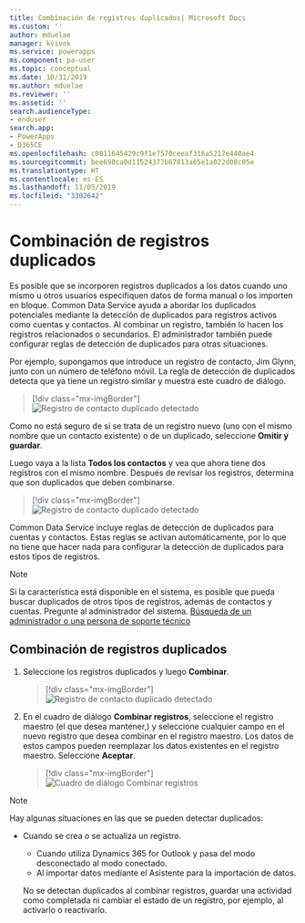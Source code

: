 ```yaml
---
title: Combinación de registros duplicados| Microsoft Docs
ms.custom: ''
author: mduelae
manager: kvivek
ms.service: powerapps
ms.component: pa-user
ms.topic: conceptual
ms.date: 10/31/2019
ms.author: mduelae
ms.reviewer: ''
ms.assetid: ''
search.audienceType:
- enduser
search.app:
- PowerApps
- D365CE
ms.openlocfilehash: c0811645429c9f1e7570ceeaf316a5217e440ae4
ms.sourcegitcommit: bee698ca0d11524377b67813a65e1a022d08c05e
ms.translationtype: HT
ms.contentlocale: es-ES
ms.lasthandoff: 11/05/2019
ms.locfileid: "3302642"
---
```

# <a name="merge-duplicate-records"></a>Combinación de registros duplicados 

Es posible que se incorporen registros duplicados a los datos cuando uno mismo u otros usuarios especifiquen datos de forma manual o los importen en bloque. Common Data Service ayuda a abordar los duplicados potenciales mediante la detección de duplicados para registros activos como cuentas y contactos. Al combinar un registro, también lo hacen los registros relacionados o secundarios. El administrador también puede configurar reglas de detección de duplicados para otras situaciones.  
  
Por ejemplo, supongamos que introduce un registro de contacto, Jim Glynn, junto con un número de teléfono móvil.  La regla de detección de duplicados detecta que ya tiene un registro similar y muestra este cuadro de diálogo.  
  
 > [!div class="mx-imgBorder"] 
 > ![Registro de contacto duplicado detectado](media/duplicates-detected.png "Registro de contacto duplicado detectado")  
  
 Como no está seguro de si se trata de un registro nuevo (uno con el mismo nombre que un contacto existente) o de un duplicado, seleccione **Omitir y guardar**.  
  
 Luego vaya a la lista **Todos los contactos** y vea que ahora tiene dos registros con el mismo nombre. Después de revisar los registros, determina que son duplicados que deben combinarse.  
 
 > [!div class="mx-imgBorder"] 
 > ![Registro de contacto duplicado detectado](media/duplicates-detected_1.png "Registro de contacto duplicado detectado")  
 
Common Data Service incluye reglas de detección de duplicados para cuentas y contactos. Estas reglas se activan automáticamente, por lo que no tiene que hacer nada para configurar la detección de duplicados para estos tipos de registros.  
  
> [!NOTE]
>  Si la característica está disponible en el sistema, es posible que pueda buscar duplicados de otros tipos de registros, además de contactos y cuentas. Pregunte al administrador del sistema. [Búsqueda de un administrador o una persona de soporte técnico](find-admin.md)  
  
## <a name="merge-duplicate-records"></a>Combinación de registros duplicados  
  
1. Seleccione los registros duplicados y luego **Combinar**.  
  
   > [!div class="mx-imgBorder"] 
   > ![Registro de contacto duplicado detectado](media/duplicates-detected_2.png "Registro de contacto duplicado detectado")  
  
2. En el cuadro de diálogo **Combinar registros**, seleccione el registro maestro (el que desea mantener,) y seleccione cualquier campo en el nuevo registro que desea combinar en el registro maestro. Los datos de estos campos pueden reemplazar los datos existentes en el registro maestro. Seleccione **Aceptar**.  
  
     
   > [!div class="mx-imgBorder"] 
   > ![Cuadro de diálogo Combinar registros](media/merge-records-dialog.png "Cuadro de diálogo Combinar registros")  
  
> [!NOTE]
>  Hay algunas situaciones en las que se pueden detectar duplicados:  
> 
> - Cuando se crea o se actualiza un registro.  
>   - Cuando utiliza Dynamics 365 for Outlook y pasa del modo desconectado al modo conectado.  
>   - Al importar datos mediante el Asistente para la importación de datos.  
> 
>   No se detectan duplicados al combinar registros, guardar una actividad como completada ni cambiar el estado de un registro, por ejemplo, al activarlo o reactivarlo.  

